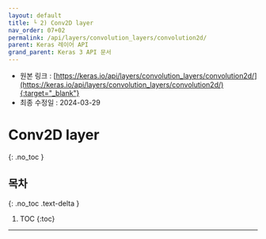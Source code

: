 ```yaml
---
layout: default
title: └ 2) Conv2D layer
nav_order: 07+02
permalink: /api/layers/convolution_layers/convolution2d/
parent: Keras 레이어 API
grand_parent: Keras 3 API 문서
---
```


* 원본 링크 : [https://keras.io/api/layers/convolution_layers/convolution2d/](https://keras.io/api/layers/convolution_layers/convolution2d/){:target="_blank"}
* 최종 수정일 : 2024-03-29

# Conv2D layer
{: .no_toc }

## 목차
{: .no_toc .text-delta }

1. TOC
{:toc}

---
